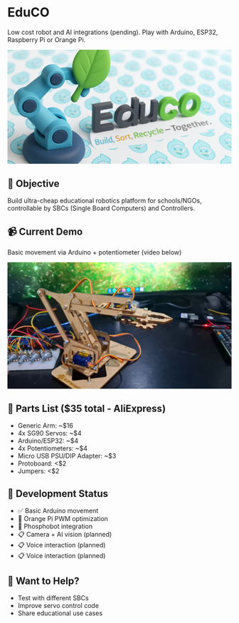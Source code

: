 # EduCO
Low cost robot and AI integrations (pending). Play with Arduino, ESP32, Raspberry Pi or Orange Pi.

![Demo](educo_2.png)

## 🎯 Objective
Build ultra-cheap educational robotics platform for schools/NGOs, controllable by SBCs (Single Board Computers) and Controllers.

## 📹 Current Demo
Basic movement via Arduino + potentiometer (video below)

![Demo](thumb.png)

## 🔧 Parts List ($35 total - AliExpress)
- Generic Arm: ~$16
- 4x SG90 Servos: ~$4
- Arduino/ESP32: ~$4
- 4x Potentiometers: ~$4
- Micro USB PSU/DIP Adapter: ~$3 
- Protoboard: <$2
- Jumpers: <$2

## 🚧 Development Status
- ✅ Basic Arduino movement
- 🔄 Orange Pi PWM optimization
- 🔄 Phosphobot integration
- 📋 Camera + AI vision (planned)
- 📋 Voice interaction (planned)
- 📋 Voice interaction (planned)

## 🤝 Want to Help?
- Test with different SBCs
- Improve servo control code
- Share educational use cases
